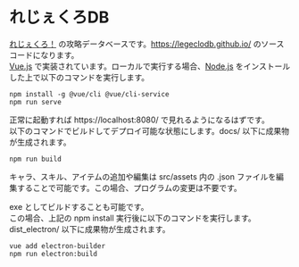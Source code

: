 # れじぇくろDB

[れじぇくろ！](https://www.legend-clover.net/) の攻略データベースです。https://legeclodb.github.io/ のソースコードになります。  
[Vue.js](https://vuejs.org/) で実装されています。ローカルで実行する場合、[Node.js](https://nodejs.org/en/) をインストールした上で以下のコマンドを実行します。
```
npm install -g @vue/cli @vue/cli-service
npm run serve
```
正常に起動すれば https://localhost:8080/ で見れるようになるはずです。  
以下のコマンドでビルドしてデプロイ可能な状態にします。docs/ 以下に成果物が生成されます。
```
npm run build
```
キャラ、スキル、アイテムの追加や編集は src/assets 内の .json ファイルを編集することで可能です。この場合、プログラムの変更は不要です。

exe としてビルドすることも可能です。  
この場合、上記の npm install 実行後に以下のコマンドを実行します。dist_electron/ 以下に成果物が生成されます。
```
vue add electron-builder
npm run electron:build
```

